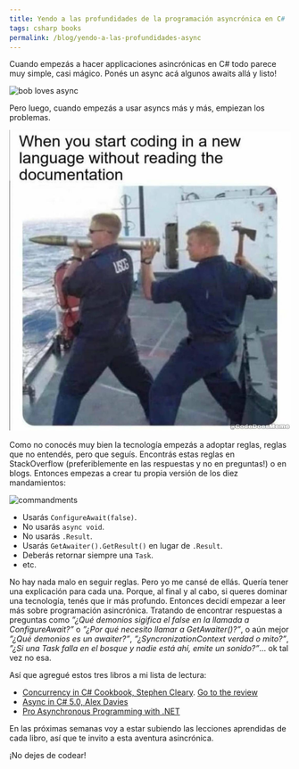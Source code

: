 ```yaml
---
title: Yendo a las profundidades de la programación asyncrónica en C#
tags: csharp books
permalink: /blog/yendo-a-las-profundidades-async
---
```


Cuando empezás a hacer applicaciones asincrónicas en C# todo parece muy simple, casi mágico. Ponés un async acá algunos awaits allá y listo!

![bob loves async](https://raw.githubusercontent.com/kblok/kblok.github.io/master/img/deeper-async/bob-loves-async.jpg)

Pero luego, cuando empezás a usar asyncs más y más, empiezan los problemas. 

![nuevo lenguaje](https://raw.githubusercontent.com/kblok/kblok.github.io/master/img/deeper-async/newlanguage.jpg)

Como no conocés muy bien la tecnología empezás a adoptar reglas, reglas que no entendés, pero que seguís. Encontrás estas reglas en StackOverflow (preferiblemente en las respuestas y no en preguntas!) o en blogs. Entonces empezas a crear tu propia versión de los diez mandamientos:

![commandments](https://raw.githubusercontent.com/kblok/kblok.github.io/master/img/deeper-async/ten-commandments.jpg)

 * Usarás `ConfigureAwait(false)`.
 * No usarás `async void`.
 * No usarás `.Result`.
 * Usarás `GetAwaiter().GetResult()` en lugar de `.Result`.
 * Deberás retornar siempre una `Task`.
 * etc.

No hay nada malo en seguir reglas. Pero yo me cansé de ellás. Quería tener una explicación para cada una. Porque, al final y al cabo, si queres dominar una tecnología, tenés que ir más profundo. Entonces decidí empezar a leer más sobre programación asincrónica. Tratando de encontrar respuestas a preguntas como _”¿Qué demonios sigifica el false en la llamada a ConfigureAwait?”_ o _”¿Por qué necesito llamar a GetAwaiter()?”_, o aún mejor _”¿Qué demonios es un awaiter?”_, _”¿SyncronizationContext verdad o mito?”_, _”¿Si una Task falla en el bosque y nadie está ahí, emite un sonido?”_… ok tal vez no esa.

Así que agregué estos tres libros a mi lista de lectura:
 * [Concurrency in C# Cookbook, Stephen Cleary](https://www.amazon.com/gp/product/B00KCY2CB4). [Go to the review](https://www.hardkoded.com/blog/concurrency-cookbook-review)
 * [Async in C# 5.0, Alex Davies](https://www.amazon.com/gp/product/B0099BJ4DU)
 * [Pro Asynchronous Programming with .NET](https://www.amazon.com/gp/product/B00I01FWGS)

En las próximas semanas voy a estar subiendo las lecciones aprendidas de cada libro, así que te invito a esta aventura asincrónica.

¡No dejes de codear!


